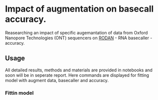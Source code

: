 # Impact of augmentation on basecall accuracy.

Reasearching an impact of specific augemantation of data from Oxford Nanopore Technologies (ONT) sequencers on [RODAN](https://github.com/biodlab/RODAN) - RNA basecaller - accuracy.

## Usage
All detailed results, methods and materials are provided in notebooks and soon will be in seperate report. Here commands are displayed for fitting model with augment data, basecaller and accuracy.

### Fittin model
